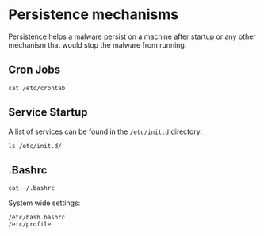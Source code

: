 # Persistence mechanisms

Persistence helps a malware persist on a machine after startup or any other mechanism that would stop the malware 
from running.

## Cron Jobs

    cat /etc/crontab

## Service Startup

A list of services can be found in the `/etc/init.d` directory:

    ls /etc/init.d/

## .Bashrc

    cat ~/.bashrc

System wide settings:

    /etc/bash.bashrc
    /etc/profile